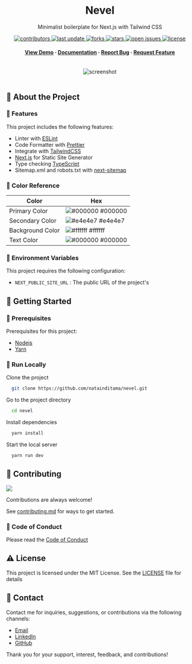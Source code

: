 <div align="center">

  <h1>Nevel</h1>  
  <p>
    Minimalist boilerplate for Next.js with Tailwind CSS 
  </p>

<!-- Badges -->
<p>
  <a href="https://github.com/natainditama/nevel/graphs/contributors">
    <img src="https://img.shields.io/github/contributors/natainditama/nevel" alt="contributors" />
  </a>
  <a href="https://github.com/natainditama/nevel">
    <img src="https://img.shields.io/github/last-commit/natainditama/nevel" alt="last update" />
  </a>
  <a href="https://github.com/natainditama/nevel/network/members">
    <img src="https://img.shields.io/github/forks/natainditama/nevel" alt="forks" />
  </a>
  <a href="https://github.com/natainditama/nevel/stargazers">
    <img src="https://img.shields.io/github/stars/natainditama/nevel" alt="stars" />
  </a>
  <a href="https://github.com/natainditama/nevel/issues/">
    <img src="https://img.shields.io/github/issues/natainditama/nevel" alt="open issues" />
  </a>
  <a href="https://github.com/natainditama/nevel/blob/master/LICENSE">
    <img src="https://img.shields.io/github/license/natainditama/nevel.svg" alt="license" />
  </a>
</p>
   
<h4>
    <a href="https://github.com/natainditama/nevel/">View Demo</a>
  <span> · </span>
    <a href="https://github.com/natainditama/nevel">Documentation</a>
  <span> · </span>
    <a href="https://github.com/natainditama/nevel/issues/">Report Bug</a>
  <span> · </span>
    <a href="https://github.com/natainditama/nevel/issues/">Request Feature</a>
  </h4>
</div>

<br />  

<div align="center"> 
  <img src="https://github.com/natainditama/nevel/assets/81244669/6dda2a2e-d58f-47e1-92eb-ffafac6830e3" alt="screenshot" />
</div>

<br />  

<!-- About the Project -->
## 📝 About the Project

<!-- Features -->
### 🌟 Features

This project includes the following features:

- Linter with [ESLint](https://eslint.org)
- Code Formatter with [Prettier](https://prettier.io/)
- Integrate with [TailwindCSS](https://tailwindcss.com/)
- [Next.js](https://nextjs.org) for Static Site Generator
- Type checking [TypeScript](https://www.typescriptlang.org/)
- Sitemap.xml and robots.txt with [next-sitemap](https://www.npmjs.com/package/next-sitemap)

<!-- Color Reference -->
### 🎨 Color Reference

| Color             | Hex                                                                |
| ----------------- | ------------------------------------------------------------------ |
| Primary Color | ![#000000](https://via.placeholder.com/10/000000?text=+) #000000 |
| Secondary Color | ![#e4e4e7](https://via.placeholder.com/10/e4e4e7?text=+) #e4e4e7 |
| Background Color | ![#ffffff](https://via.placeholder.com/10/ffffff?text=+) #ffffff |
| Text Color | ![#000000](https://via.placeholder.com/10/000000?text=+) #000000 |

<!-- Env Variables -->
### 🔑 Environment Variables

This project requires the following configuration:

- `NEXT_PUBLIC_SITE_URL` : The public URL of the project's

<!-- Getting Started -->
## 🚀 Getting Started

<!-- Prerequisites -->
### 🔧 Prerequisites

Prerequisites for this project:

- [Nodejs](https://nodejs.org)
- [Yarn](https://yarnpkg.com/)

<!-- Run Locally -->
### 🏃 Run Locally

Clone the project

```bash
  git clone https://github.com/natainditama/nevel.git
```

Go to the project directory

```bash
  cd nevel
```

Install dependencies

```bash
  yarn install
```

Start the local server

```bash
  yarn run dev
```

<!-- Contributing -->
## 👋 Contributing

<a href="https://github.com/natainditama/nevel/graphs/contributors">
  <img src="https://contrib.rocks/image?repo=natainditama/nevel" />
</a><br/>

Contributions are always welcome!

See [contributing.md](https://github.com/natainditama/nevel/blob/main/.github/CONTRIBUTING.md) for ways to get started.

<!-- Code of Conduct -->
### 📜 Code of Conduct

Please read the [Code of Conduct](https://github.com/natainditama/nevel/blob/main/.github/CODE_OF_CONDUCT.md)

<!-- License -->
## ⚠️ License

This project is licensed under the MIT License. See the [LICENSE](https://github.com/natainditama/nevel/blob/main/LICENSE) file for details

<!-- Contact -->
## 🤝 Contact

Contact me for inquiries, suggestions, or contributions via the following channels:

- [Email](mailto:natainditama.dev@gmail.com)
- [LinkedIn](https://www.linkedin.com/in/natainditama)
- [GitHub](https://github.com/natainditama)

Thank you for your support, interest, feedback, and contributions!
